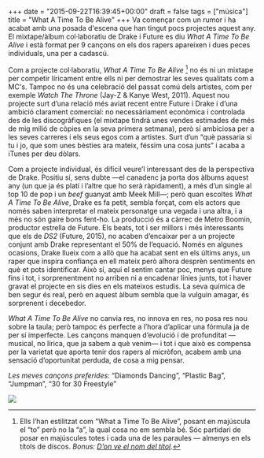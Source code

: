 +++
date = "2015-09-22T16:39:45+00:00"
draft = false
tags = ["música"]
title = "What A Time To Be Alive"
+++
Va començar com un rumor i ha acabat amb una posada d'escena que han tingut pocs projectes aquest any. El mixtape/àlbum col·laboratiu de Drake i Future es diu *What A Time To Be Alive* i està format per 9 cançons on els dos rapers apareixen i dues peces individuals, una per a cadascú.

<!-- more -->

Com a projecte col·laboratiu, *What A Time To Be Alive* [^1] no és ni un mixtape per competir líricament entre ells ni per demostrar les seves qualitats com a MC's. Tampoc no és una celebració del passat comú dels artistes, com per exemple *Watch The Throne* (Jay-Z & Kanye West, 2011). Aquest nou projecte surt d’una relació més aviat recent entre Future i Drake i d’una ambició clarament comercial: no necessàriament econòmica i controlada des de les discogràfiques (el mixtape tindrà unes vendes estimades de més de mig milió de còpies en la seva primera setmana), però sí ambiciosa per a les seves carreres i els seus egos com a artistes. Surt d’un “què passaria si tu i jo, que som unes bèsties ara mateix, féssim una cosa junts” i acaba a iTunes per deu dòlars.

Com a projecte individual, és difícil veure’l interessant des de la perspectiva de Drake. Positiu sí, sens dubte —el canadenc ja porta dos àlbums aquest any (un que ja és platí i l’altre que ho serà ràpidament), a més d’un single al top 10 de pop i un *beef* guanyat amb Meek Mill—; però quan escoltes *What A Time To Be Alive*, Drake es fa petit, sembla forçat, com els actors que només saben interpretar el mateix personatge una vegada i una altra, i a més no són gaire bons fent-ho. La producció és a càrrec de Metro Boomin, productor estrella de Future. Els beats, tot i ser millors i més interessants que els de *DS2* (Future, 2015), no acaben d’encaixar per a un projecte conjunt amb Drake representant el 50% de l’equació. Només en algunes ocasions, Drake llueix com a allò que ha acabat sent en els últims anys, un raper que inspira confiança en ell mateix però alhora desprèn sentiments en què et pots identificar. Això sí, aquí el sentim cantar poc, menys que Future fins i tot, i sorprenentment no arriben ni a encadenar línies junts, tot i haver gravat el projecte en sis dies en els mateixos estudis. La seva química de ben segur és real, però en aquest àlbum sembla que la vulguin amagar, és sorprenent i decebedor.

*What A Time To Be Alive* no canvia res, no innova en res, no posa res nou sobre la taula; però tampoc és perfecte a l’hora d’aplicar una fórmula ja de per sí imperfecte. Les cançons manquen d’evolució i de profunditat —musical, no lírica, que ja sabem a què venim— i tot i que això es compensa per la varietat que aporta tenir dos rapers al micròfon, acabem amb una sensació d’oportunitat perduda, de cosa a mig pensar. 

[^1]: Ells l’han estilitzat com “What a Time To Be Alive”, posant en majúscula el “to” però no la “a”, la qual cosa no em sembla bé. Sóc partidari de posar en majúscules totes i cada una de les paraules — almenys en els títols de discos. *Bonus: [D’on ve el nom del títol]( http://www.thefader.com/2015/09/21/drake-future-what-a-time-to-be-alive-ernest-baker-name).*

*Les meves cançons preferides*: “Diamonds Dancing”, “Plastic Bag”, “Jumpman”, “30 for 30 Freestyle”

<span class="fa fa-heart"> </span> <span class="fa fa-heart"> </span> <span class="fa fa-heart"> </span>

<img id="splashFade" src="https://41.media.tumblr.com/bd3e810f86a5bd56c8ff9e6024f723d9/tumblr_nv37r088GR1u00ofno1_1280.jpg">